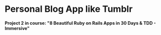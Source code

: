 # Personal Blog App like Tumblr

#### Project 2 in course: "8 Beautiful Ruby on Rails Apps in 30 Days & TDD - Immersive"
